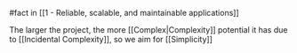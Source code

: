 #fact in [[1 - Reliable, scalable, and maintainable applications]]

The larger the project, the more [[Complex|Complexity]] potential it has due to [[Incidental Complexity]], so we aim for [[Simplicity]]
